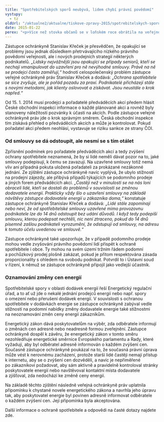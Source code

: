 ```yaml
---
title: "Spotřebitelských sporů neubývá, lidem chybí právní povědomí"
vystupy:
  - tz
oldUrl: "/aktualne2/aktualne/tiskove-zpravy-2015/spotrebitelskych-sporu-neubyva-lidem-chybi-pravni-povedomi/"
date: 2015-01-22
perex: "<p>Více než stovka občanů se v loňském roce obrátila na veřejnou ochránkyni práv, protože se cítili být poškozeni nebo podvedeni jednáním různých podnikatelských subjektů. Jde přitom o pouhý zlomek lidí, kteří se jako spotřebitelé dostanou do potíží a zkusí se obrátit i na veřejného ochránce práv, přestože ten nemůže do soukromoprávních sporů zasahovat a může se zabývat pouze případným postupem orgánů státní správy (zejména České obchodní inspekce) vůči podnikatelům.</p>"
---
```


<!-- imported from the old website -->

<p>Zástupce ochránkyně Stanislav Křeček je přesvědčen, že opakující se problémy jsou jednak důsledkem přetrvávajícího nízkého právního povědomí veřejnosti, ale i nových prodejních strategií některých podnikatelů. <em>„Lidsky nejvážnější jsou opakující se případy seniorů, kteří se nechají vmanipulovat do uzavření pro ně nevýhodné smlouvy. Právě na ně se prodejci často zaměřují,“</em> hodnotí celospolečenský problém zástupce veřejné ochránkyně práv Stanislav Křeček a dodává: <em>„Ochrana spotřebitele se sice zvyšuje, ale je pořád pozadu za praxí. Podnikatelé přicházejí stále s novými metodami, jak klienty oslovovat a získávat. Jsou neustále o krok napřed.“</em></p><p>Od 15. 1. 2014 musí prodejci a pořadatelé předváděcích akcí předem hlásit České obchodní inspekci informace o každé plánované akci a rovněž byly stanoveny náležitosti pozvánky k účasti na akcích. Podle zástupce veřejné ochránkyně práv jde o krok správným směrem. Česká obchodní inspekce tím získává přehled o předváděcích akcích a může je kontrolovat. Pokud pořadatel akci předem neohlásí, vystavuje se riziku sankce ze strany ČOI. </p><h3>Od smlouvy se dá odstoupit, ale nesmí se s tím otálet</h3><p>Zpřísnění podmínek pro pořadatele předváděcích akcí a tedy zvýšení ochrany spotřebitele neznamená, že by si lidé neměli dávat pozor na to, jaké smlouvy podepisují, k čemu se zavazují. Na uzavřené smlouvy totiž nemá vliv ani případná pokuta uložená pořadateli za prokázané nezákonné jednání. Ze zjištění zástupce ochránkyně navíc vyplývá, že ubylo stížností na prodejní zájezdy, ale přibývá případů týkajících se podomního prodeje a jiných forem předváděcích akcí. <em>„Častěji než v minulosti se na nás loni obraceli lidé, kteří se dostali do problémů v souvislosti se změnou dodavatele energií. Prakticky vždy šlo o uzavření smlouvy na základě návštěvy zástupce dodavatele energií u zákazníka doma,“</em> konstatuje zástupce ochránkyně Stanislav Křeček a dodává: <em>„Lidé stále zapomínají nebo neví, že od spotřebitelské smlouvy uzavřené mimo provozovnu podnikatele lze do 14 dnů odstoupit bez udání důvodů. I když tedy podepíší smlouvu, kterou podepsat nechtěli, nic není ztraceno, pokud do 14 dnů písemně zašlou podnikateli vyrozumění, že odstupují od smlouvy, na adresu k tomuto účelu uvedenou ve smlouvě.“</em></p><p>Zástupce ochránkyně také upozorňuje, že v případě podomního prodeje mohou vedle zvyšování právního povědomí lidí přispět k ochraně spotřebitele i obce. Ty mohou na svém území tržním řádem podomní a pochůzkový prodej plošně zakázat, pokud je přitom respektována zásada proporcionality s ohledem na svobodu podnikat. Potvrdil to i Ústavní soud v řízení, k němuž se zástupce ochránkyně připojil jako vedlejší účastník.</p><h3>Oznamování změny cen energií</h3><p>Spotřebitelské spory v oblasti dodávek energií řeší Energetický regulační úřad, a to ať už jde o nekalé jednání prodejců energií nebo např. spory o omezení nebo přerušení dodávek energií. V souvislosti s ochranou spotřebitele v dodávkách energie se zástupce ochránkyně zabýval vedle stížností na podomní nabídky změny dodavatele energie také stížnostmi na neoznamování změn ceny energií zákazníkům. </p><p>Energetický zákon dává poskytovatelům na výběr, zda odběratele informují o změnách cen adresně nebo neadresně formou zveřejnění. Zástupce ochránkyně dospěl k závěru, že energetický zákon v tomto směru nezohledňuje energetické směrnice Evropského parlamentu a Rady, které vyžadují, aby byl odběratel adresně informován o každém zvýšení cen. Současně zástupce ochránkyně poukázal na to, že současná právní úprava může vést k nerovnému zacházení, protože starší lidé častěji nemají přístup k internetu, aby se o zvýšení cen dozvěděli, a navíc je nepřiměřené po zákazníkovi požadovat, aby sám aktivně a pravidelně kontroloval stránky poskytovatele energií nebo navštěvoval kontaktní místa dodavatele a zjišťoval, zda nedochází ke změně ceny energií.</p><p>Na základě těchto zjištění následně veřejná ochránkyně práv uplatnila připomínku k chystané novele energetického zákona a navrhla jeho úpravu tak, aby poskytovatel energie byl povinen adresně informovat odběratele o každém zvýšení cen. Její připomínka byla akceptována.</p><p>Další informace o ochraně spotřebitele a odpovědi na časté dotazy najdete zde.</p>
